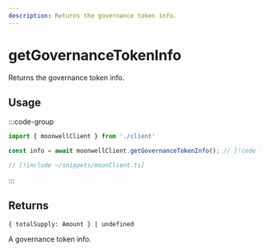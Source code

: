 ```yaml
---
description: Returns the governance token info.
---
```


# getGovernanceTokenInfo

Returns the governance token info.

## Usage

:::code-group

```ts twoslash [example.ts]
import { moonwellClient } from './client'

const info = await moonwellClient.getGovernanceTokenInfo(); // [!code focus]
```

```ts twoslash [client.ts] filename="client.ts"
// [!include ~/snippets/moonClient.ts]
```

:::

## Returns

`{ totalSupply: Amount } | undefined`

A governance token info.

<!-- ## Parameters

### includeLiquidStakingRewards

- **Type:** `boolean`

Whether to include liquid staking rewards in the response.

```ts twoslash
// [!include ~/snippets/moonClient.ts]
// ---cut---
const markets = await moonwellClient.getMarkets({
  includeLiquidStakingRewards: true // [!code focus]
})
``` -->